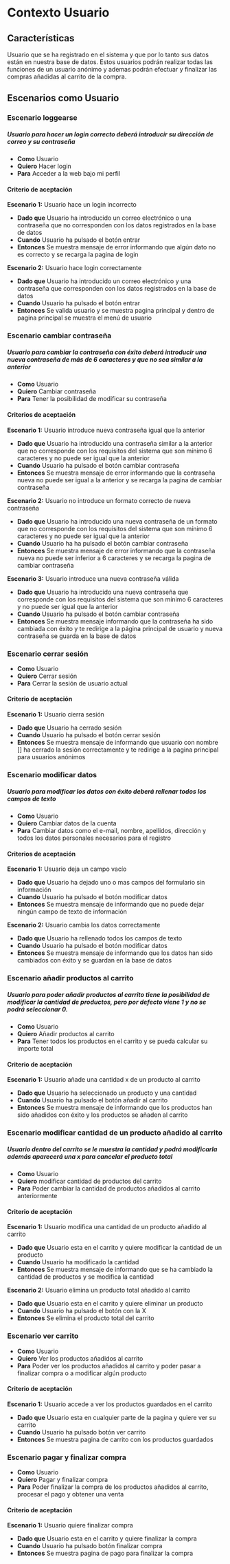 # Contexto Usuario

## Características
Usuario que se ha registrado en el sistema y que por lo tanto sus datos están en nuestra base de datos. Estos usuarios podrán realizar todas las funciones de un usuario anónimo y ademas podrán efectuar y finalizar las compras añadidas al carrito de la compra.

## Escenarios como Usuario

### Escenario loggearse
##### Usuario para hacer un login correcto deberá introducir su dirección de correo y su contraseña
+ **Como** Usuario
+ **Quiero** Hacer login
+ **Para** Acceder a la web bajo mi perfil 
#### Criterio de aceptación 

 **Escenario 1:** Usuario hace un login incorrecto

- **Dado que** Usuario ha introducido un correo electrónico o una contraseña que no corresponden con  los datos registrados en la base de datos
- **Cuando** Usuario ha pulsado el botón entrar
- **Entonces** Se muestra mensaje de error informando que algún dato no es correcto y se recarga la pagina de login

 **Escenario 2:** Usuario hace login correctamente

- **Dado que** Usuario ha introducido un correo electrónico y una contraseña que corresponden con los datos registrados en la base de datos
- **Cuando** Usuario ha pulsado el botón entrar
- **Entonces** Se valida usuario y se muestra pagina principal y dentro de pagina principal se muestra el menú  de usuario 

### Escenario cambiar contraseña

##### Usuario para cambiar la contraseña con éxito deberá introducir una nueva contraseña de más de 6 caracteres y que no sea similar a la anterior

+ **Como** Usuario
+ **Quiero** Cambiar contraseña
+ **Para** Tener la posibilidad de modificar su contraseña

#### Criterios de aceptación 

 **Escenario 1:** Usuario introduce nueva contraseña igual que la anterior

- **Dado que** Usuario ha introducido una contraseña similar a la anterior que no corresponde con los requisitos del sistema que son mínimo 6 caracteres y no puede ser igual que la anterior
- **Cuando** Usuario ha pulsado el botón cambiar contraseña
- **Entonces** Se muestra mensaje de error informando que la contraseña nueva no puede ser igual a la anterior y se recarga la pagina de cambiar contraseña

 **Escenario 2:** Usuario no introduce un formato correcto de nueva contraseña

- **Dado que** Usuario ha introducido una nueva contraseña de un formato que no corresponde con los requisitos del sistema que son mínimo 6 caracteres y no puede ser igual que la anterior
- **Cuando** Usuario ha ha pulsado el botón cambiar contraseña
- **Entonces** Se muestra mensaje de error informando que la contraseña nueva no puede ser inferior a 6 caracteres y se recarga la pagina de cambiar contraseña

 **Escenario 3:** Usuario introduce una nueva contraseña válida 

- **Dado que** Usuario ha introducido una nueva contraseña que corresponde con los requisitos del sistema que son mínimo 6 caracteres y no puede ser igual que la anterior
- **Cuando** Usuario ha pulsado el botón cambiar contraseña
- **Entonces** Se muestra mensaje informando que la contraseña ha sido cambiada con éxito y te redirige a la página principal de usuario y  nueva contraseña se guarda en la base de datos

### Escenario cerrar sesión
+ **Como** Usuario
+ **Quiero** Cerrar sesión
+ **Para** Cerrar la sesión de usuario actual
#### Criterio de aceptación 

 **Escenario 1:** Usuario cierra sesión

- **Dado que** Usuario ha cerrado sesión
- **Cuando** Usuario ha pulsado el botón cerrar sesión
- **Entonces** Se muestra mensaje de informando que usuario con nombre [] ha cerrado la sesión correctamente y te redirige a la pagina principal para usuarios anónimos

### Escenario modificar datos
##### Usuario para modificar los datos con éxito deberá rellenar todos los campos de texto
+ **Como** Usuario
+ **Quiero** Cambiar datos de la cuenta 
+ **Para** Cambiar datos como el e-mail, nombre, apellidos, dirección y todos los datos personales necesarios para el registro
#### Criterios de aceptación
 **Escenario 1:** Usuario deja un campo vacío

- **Dado que** Usuario ha dejado uno o mas campos del formulario sin información
- **Cuando** Usuario ha pulsado el botón modificar datos
- **Entonces** Se muestra mensaje de informando que no puede dejar ningún campo de texto de información

**Escenario 2:** Usuario cambia los datos correctamente

- **Dado que** Usuario ha rellenado todos los campos de texto
- **Cuando** Usuario ha pulsado el botón modificar datos
- **Entonces** Se muestra mensaje de informando que los datos han sido cambiados con éxito y se guardan en la base de datos
### Escenario añadir productos al carrito
##### Usuario para poder añadir productos al carrito tiene la posibilidad de modificar la cantidad de productos, pero por defecto viene 1 y no se podrá seleccionar 0. 
+ **Como** Usuario
+ **Quiero** Añadir productos al carrito
+ **Para** Tener todos los productos en el carrito y se pueda calcular su importe total
#### Criterio de aceptación
**Escenario 1:** Usuario añade una cantidad x de un producto al carrito

- **Dado que** Usuario ha seleccionado un producto y una cantidad 
- **Cuando** Usuario ha pulsado el botón añadir al carrito
- **Entonces** Se muestra mensaje de informando que los productos han sido añadidos con éxito y los productos se añaden al carrito

### Escenario modificar cantidad de un producto añadido al carrito
##### Usuario dentro del carrito se le muestra la cantidad y podrá modificarla además aparecerá una x para cancelar el producto total
+ **Como** Usuario
+ **Quiero** modificar cantidad de productos del carrito
+ **Para** Poder cambiar la cantidad de productos añadidos al carrito anteriormente
#### Criterio de aceptación

**Escenario 1:** Usuario modifica una cantidad de un producto añadido al carrito

- **Dado que** Usuario esta en el carrito y quiere modificar la cantidad de un producto
- **Cuando** Usuario ha modificado la cantidad
- **Entonces** Se muestra mensaje de informando que se ha cambiado la cantidad de productos y se modifica la cantidad

**Escenario 2:** Usuario elimina un producto total añadido al carrito

- **Dado que** Usuario esta en el carrito y quiere eliminar un producto
- **Cuando** Usuario ha pulsado el botón con la X
- **Entonces** Se elimina el producto total del carrito 

### Escenario ver carrito
+ **Como** Usuario
+ **Quiero** Ver los productos añadidos al carrito
+ **Para** Poder ver los productos añadidos al carrito y poder pasar a finalizar compra o a modificar algún producto
#### Criterio de aceptación 

**Escenario 1:** Usuario accede a ver los productos guardados en el carrito

- **Dado que** Usuario esta en cualquier parte de la pagina y quiere ver su carrito
- **Cuando** Usuario ha pulsado botón ver carrito
- **Entonces** Se muestra pagina de carrito con los productos guardados

### Escenario pagar y finalizar compra
+ **Como** Usuario
+ **Quiero** Pagar y finalizar compra
+ **Para** Poder finalizar la compra de los productos añadidos al carrito, procesar el pago y obtener una venta
#### Criterio de aceptación 

**Escenario 1:** Usuario quiere finalizar compra

- **Dado que** Usuario esta en el carrito y quiere finalizar la compra
- **Cuando** Usuario ha pulsado botón finalizar compra
- **Entonces** Se muestra pagina de pago para finalizar la compra 


